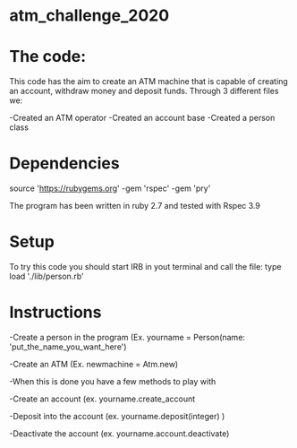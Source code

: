# atm_challenge_2020

# The code:

This code has the aim to create an ATM machine that is capable of creating an account, withdraw money and deposit funds.
Through 3 different files we: 

-Created an ATM operator
-Created an account base
-Created a person class


# Dependencies

source 'https://rubygems.org'
-gem 'rspec'
-gem 'pry'

The program has been written in ruby 2.7 and tested with Rspec 3.9



# Setup

To try this code you should start IRB in yout terminal and call the file:
type load  './lib/person.rb'


# Instructions


-Create a person in the program (Ex. yourname = Person(name: 'put_the_name_you_want_here')

-Create an ATM (Ex. newmachine = Atm.new)

-When this is done you have a few methods to play with

-Create an account (ex. yourname.create_account

-Deposit into the account (ex. yourname.deposit(integer) )

-Deactivate the account (ex. yourname.account.deactivate)




